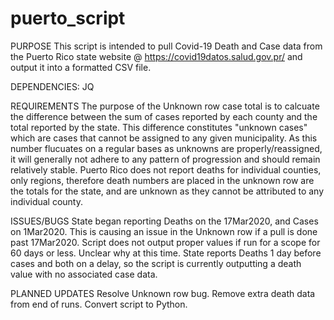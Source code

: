 # puerto_script
PURPOSE
This script is intended to pull Covid-19 Death and Case data from the Puerto Rico state website @ https://covid19datos.salud.gov.pr/ and output it into a formatted CSV file. 

DEPENDENCIES:
JQ

REQUIREMENTS
The purpose of the Unknown row case total is to calcuate the difference between the sum of cases reported by each county and the total reported by the state. This difference constitutes "unknown cases" which are cases that cannot be assigned to any given municipality. As this number flucuates on a regular bases as unknowns are properly/reassigned, it will generally not adhere to any pattern of progression and should remain relatively stable. Puerto Rico does not report deaths for individual counties, only regions, therefore death numbers are placed in the unknown row are the totals for the state, and are unknown as they cannot be attributed to any individual county. 

ISSUES/BUGS
State began reporting Deaths on the 17Mar2020, and Cases on 1Mar2020. This is causing an issue in the Unknown row if a pull is done past 17Mar2020. 
Script does not output proper values if run for a scope for 60 days or less. Unclear why at this time.
State reports Deaths 1 day before cases and both on a delay, so the script is currently outputting a death value with no associated case data.

PLANNED UPDATES
Resolve Unknown row bug.
Remove extra death data from end of runs. 
Convert script to Python.
